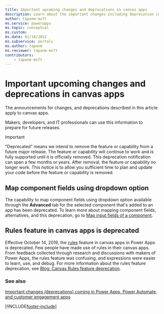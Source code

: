 ```yaml
---
title: Important upcoming changes and deprecations in canvas apps
description: Learn about the important changes including deprecation coming soon to canvas apps.
author: tapanm-msft
ms.service: powerapps
ms.topic: conceptual
ms.custom: 
ms.date: 01/10/2022
ms.subservice: portals
ms.author: tapanm
ms.reviewer: tapanm-msft
contributors:
    - tapanm-msft
---
```


# Important upcoming changes and deprecations in canvas apps

The announcements for changes, and deprecations described in this article apply to canvas apps.

Makers, developers, and IT professionals can use this information to prepare for future releases.

> [!IMPORTANT]
> "Deprecated" means we intend to remove the feature or capability from a future major release. The feature or capability will continue to work and is fully supported until it is officially removed. This deprecation notification can span a few months or years. After removal, the feature or capability no longer work. This notice is to allow you sufficient time to plan and update your code before the feature or capability is removed.

## Map component fields using dropdown option

The capability to map component fields using dropdown option available through the **Advanced** tab for the selected component that's added to an app has been deprecated. To learn more about mapping component fields, alternatives, and this deprecation, go to [Map input fields of a component](map-component-input-fields.md).

## Rules feature in canvas apps is deprecated

Effective October 14, 2019, the [rules](working-with-rules.md) feature in canvas apps in Power Apps is deprecated. Few people have made use of rules in their canvas apps. From feedback collected through research and discussions with makers of Power Apps, the rules feature was confusing, and expressions were easier to learn, use, and debug. For more information about the rules feature deprecation, see [Blog: Canvas Rules feature deprecation](https://powerapps.microsoft.com/blog/canvas-rules-feature-deprecation/).

### See also

[Important changes (deprecations) coming in Power Apps, Power Automate, and customer engagement apps](/power-platform/important-changes-coming)

[!INCLUDE[footer-include](../../includes/footer-banner.md)]